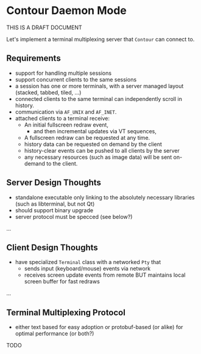 # Contour Daemon Mode

THIS IS A DRAFT DOCUMENT

Let's implement a terminal multiplexing server that `Contour` can connect to.

## Requirements

- support for handling multiple sessions
- support concurrent clients to the same sessions
- a session has one or more terminals, with a server managed layout (stacked, tabbed, tiled, ...)
- connected clients to the same terminal can independently scroll in history.
- communication via `AF_UNIX` and `AF_INET`.
- attached clients to a terminal receive:
  - An initial fullscreen redraw event,
    - and then incremental updates via VT sequences,
  - A fullscreen redraw can be requested at any time.
  - history data can be requested on demand by the client
  - history-clear events can be pushed to all clients by the server
  - any necessary resources (such as image data) will be sent on-demand to the client.

## Server Design Thoughts

- standalone executable only linking to the absolutely necessary libraries (such as libterminal, but not Qt)
- should support binary upgrade
- server protocol must be specced (see below?)

...

## Client Design Thoughts

- have specialized `Terminal` class with a networked `Pty` that
  - sends input (keyboard/mouse) events via network
  - receives screen update events from remote BUT maintains local screen buffer for fast redraws

...

## Terminal Multiplexing Protocol

- either text based for easy adoption or protobuf-based (or alike) for optimal performance (or both?)

TODO

